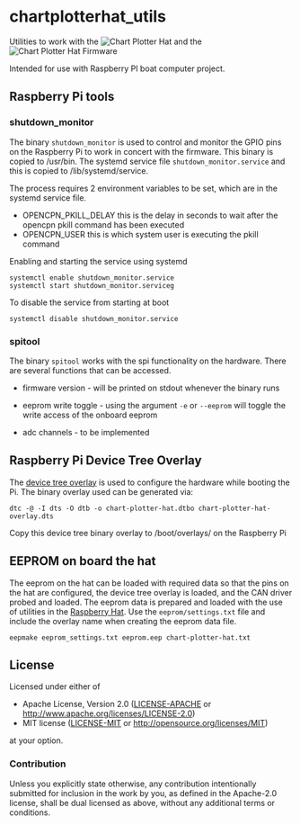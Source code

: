 # chartplotterhat_utils
Utilities to work with the ![Chart Plotter
Hat](https://github.com/gpgreen/chart_plotter_hat) and the ![Chart
Plotter Hat Firmware](https://github.com/gpgreen/power-monitor)

Intended for use with Raspberry PI boat computer project.

## Raspberry Pi tools

### shutdown_monitor
The binary `shutdown_monitor` is used to control and monitor the GPIO
pins on the Raspberry Pi to work in concert with the firmware. This
binary is copied to /usr/bin. The systemd service file
`shutdown_monitor.service` and this is copied to /lib/systemd/service.

The process requires 2 environment variables to be set, which are in the systemd service file.
- OPENCPN_PKILL_DELAY this is the delay in seconds to wait after the opencpn pkill command has been executed
- OPENCPN_USER this is which system user is executing the pkill command

Enabling and starting the service using systemd
```
systemctl enable shutdown_monitor.service
systemctl start shutdown_monitor.serviceg
```

To disable the service from starting at boot
```
systemctl disable shutdown_monitor.service
```

### spitool
The binary `spitool` works with the spi functionality on the
hardware. There are several functions that can be accessed.

* firmware version - will be printed on stdout whenever the binary runs

* eeprom write toggle - using the argument `-e` or `--eeprom` will
  toggle the write access of the onboard eeprom

* adc channels - to be implemented

## Raspberry Pi Device Tree Overlay
The [device tree overlay](eeprom/chart-plotter-hat-overlay.dts) is
used to configure the hardware while booting the Pi.  The binary
overlay used can be generated via:
```
dtc -@ -I dts -O dtb -o chart-plotter-hat.dtbo chart-plotter-hat-overlay.dts
```
Copy this device tree binary overlay to /boot/overlays/ on the Raspberry Pi

## EEPROM on board the hat
The eeprom on the hat can be loaded with required data so that the
pins on the hat are configured, the device tree overlay is loaded, and
the CAN driver probed and loaded. The eeprom data is prepared and
loaded with the use of utilities in the [Raspberry
Hat](https://github.com/raspberrypi/hats/tree/master/eepromutils). Use
the `eeprom/settings.txt` file and include the overlay name when
creating the eeprom data file.
```
eepmake eeprom_settings.txt eeprom.eep chart-plotter-hat.txt
```

License
-------

Licensed under either of

 * Apache License, Version 2.0 ([LICENSE-APACHE](LICENSE-APACHE) or http://www.apache.org/licenses/LICENSE-2.0)
 * MIT license ([LICENSE-MIT](LICENSE-MIT) or http://opensource.org/licenses/MIT)

at your option.

### Contribution

Unless you explicitly state otherwise, any contribution intentionally submitted
for inclusion in the work by you, as defined in the Apache-2.0 license, shall be dual licensed as above, without any
additional terms or conditions.
